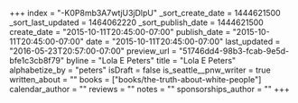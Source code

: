 +++
index = "-K0P8mb3A7wtjU3jDlpU"
_sort_create_date = 1444621500
_sort_last_updated = 1464062220
_sort_publish_date = 1444621500
create_date = "2015-10-11T20:45:00-07:00"
publish_date = "2015-10-11T20:45:00-07:00"
date = "2015-10-11T20:45:00-07:00"
last_updated = "2016-05-23T20:57:00-07:00"
preview_url = "51746dd4-98b3-fcab-9e5d-bfe1c3cb8f79"
byline = "Lola E Peters"
title = "Lola E Peters"
alphabetize_by = "peters"
isDraft = false
is_seattle__pnw_writer = true
written_about = ""
books = ["books/the-truth-about-white-people"]
calendar_author = ""
reviews = ""
notes = ""
sponsorships_author = ""
+++
